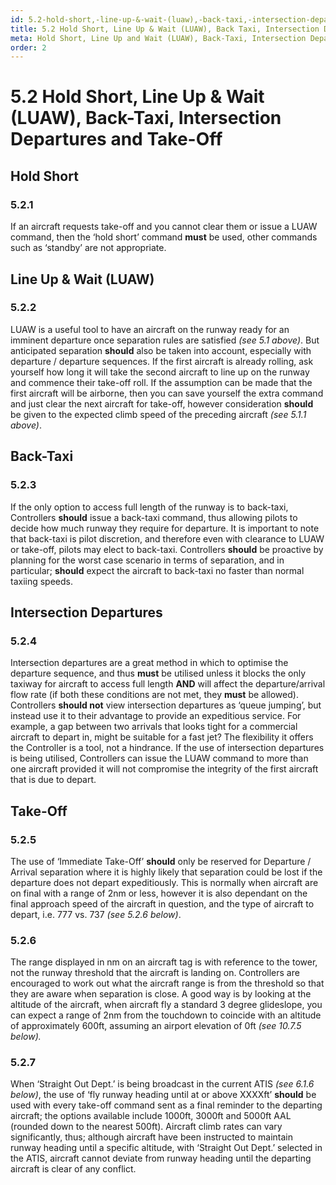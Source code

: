 ```yaml
---
id: 5.2-hold-short,-line-up-&-wait-(luaw),-back-taxi,-intersection-departures-and-take-off
title: 5.2 Hold Short, Line Up & Wait (LUAW), Back Taxi, Intersection Departures and Take Off
meta: Hold Short, Line Up and Wait (LUAW), Back-Taxi, Intersection Departures and Take-Off rules when operating a tower facility within Infinite Flight.
order: 2
---
```


# 5.2  Hold Short, Line Up & Wait (LUAW), Back-Taxi, Intersection Departures and Take-Off

 

## Hold Short

### 5.2.1    

If an aircraft requests take-off and you cannot clear them or issue a LUAW command, then the ‘hold short’ command **must** be used, other commands such as ‘standby’ are not appropriate.



## Line Up & Wait (LUAW)

### 5.2.2    

LUAW is a useful tool to have an aircraft on the runway ready for an imminent departure once separation rules are satisfied *(see 5.1 above)*. But anticipated separation **should** also be taken into account, especially with departure / departure sequences. If the first aircraft is already rolling, ask yourself how long it will take the second aircraft to line up on the runway and commence their take-off roll. If the assumption can be made that the first aircraft will be airborne, then you can save yourself the extra command and just clear the next aircraft for take-off, however consideration **should** be given to the expected climb speed of the preceding aircraft *(see 5.1.1 above)*. 



## Back-Taxi

### 5.2.3    

If the only option to access full length of the runway is to back-taxi, Controllers **should** issue a back-taxi command, thus allowing pilots to decide how much runway they require for departure. It is important to note that back-taxi is pilot discretion, and therefore even with clearance to LUAW or take-off, pilots may elect to back-taxi. Controllers **should** be proactive by planning for the worst case scenario in terms of separation, and in particular; **should** expect the aircraft to back-taxi no faster than normal taxiing speeds. 



## Intersection Departures

### 5.2.4    

Intersection departures are a great method in which to optimise the departure sequence, and thus **must** be utilised unless it blocks the only taxiway for aircraft to access full length **AND** will affect the departure/arrival flow rate (if both these conditions are not met, they **must** be allowed). Controllers **should not** view intersection departures as ‘queue jumping’, but instead use it to their advantage to provide an expeditious service. For example, a gap between two arrivals that looks tight for a commercial aircraft to depart in, might be suitable for a fast jet? The flexibility it offers the Controller is a tool, not a hindrance. If the use of intersection departures is being utilised, Controllers can issue the LUAW command to more than one aircraft provided it will not compromise the integrity of the first aircraft that is due to depart.



## Take-Off

### 5.2.5    

The use of ‘Immediate Take-Off’ **should** only be reserved for Departure / Arrival separation where it is highly likely that separation could be lost if the departure does not depart expeditiously. This is normally when aircraft are on final with a range of 2nm or less, however it is also dependant on the final approach speed of the aircraft in question, and the type of aircraft to depart, i.e. 777 vs. 737 *(see 5.2.6 below)*.



### 5.2.6    

The range displayed in nm on an aircraft tag is with reference to the tower, not the runway threshold that the aircraft is landing on. Controllers are encouraged to work out what the aircraft range is from the threshold so that they are aware when separation is close. A good way is by looking at the altitude of the aircraft, when aircraft fly a standard 3 degree glideslope, you can expect a range of 2nm from the touchdown to coincide with an altitude of approximately 600ft, assuming an airport elevation of 0ft *(see 10.7.5 below).*



### 5.2.7    

When ‘Straight Out Dept.’ is being broadcast in the current ATIS *(see 6.1.6 below)*, the use of ‘fly runway heading until at or above XXXXft’ **should** be used with every take-off command sent as a final reminder to the departing aircraft; the options available include 1000ft, 3000ft and 5000ft AAL (rounded down to the nearest 500ft). Aircraft climb rates can vary significantly, thus; although aircraft have been instructed to maintain runway heading until a specific altitude, with ‘Straight Out Dept.’ selected in the ATIS, aircraft cannot deviate from runway heading until the departing aircraft is clear of any conflict.

 